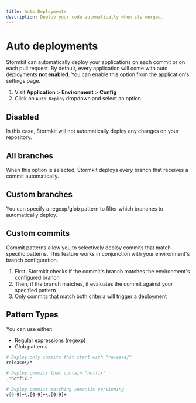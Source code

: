 ```yaml
---
title: Auto Deployments
description: Deploy your code automatically when its merged.
---
```


# Auto deployments

<section>

Stormkit can automatically deploy your applications on each commit or on each pull request. By default, every application will come with auto deployments **not enabled**. You can enable this option from the application's settings page.

1. Visit **Application** > **Environment** > **Config**
1. Click on `Auto Deploy` dropdown and select an option

</section>

<section>

## Disabled

In this case, Stormkit will not automatically deploy any changes on your repository.

## All branches

When this option is selected, Stormkit deploys every branch that receives a commit automatically.

## Custom branches

You can specify a regexp/glob pattern to filter which branches to automatically deploy.

## Custom commits

Commit patterns allow you to selectively deploy commits that match specific patterns. This feature works in conjunction with your environment's branch configuration.

1. First, Stormkit checks if the commit's branch matches the environment's configured branch
1. Then, if the branch matches, it evaluates the commit against your specified pattern
1. Only commits that match both criteria will trigger a deployment

## Pattern Types

You can use either:

- Regular expressions (regexp)
- Glob patterns

```bash
# Deploy only commits that start with "release/"
release\/*

# Deploy commits that contain "hotfix"
.*hotfix.*

# Deploy commits matching semantic versioning
v[0-9]+\.[0-9]+\.[0-9]+
```

</section>
